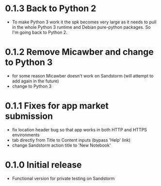 # 0.1.3 Back to Python 2

- To make Python 3 work it the spk becomes very large as it needs to pull in the whole Python 3 runtime and Debian pure-python packages. So I'm going back to Python 2.

# 0.1.2 Remove Micawber and change to Python 3

- for some reason Micawber doesn't work on Sandstorm (will attempt to add again in the future)
- change to Python 3

# 0.1.1 Fixes for app market submission

- fix location header bug so that app works in both HTTP and HTTPS environments
- tab directly from Title to Content inputs (bypass 'Help' link)
- change Sandstorm action title to 'New Notebook'

# 0.1.0 Initial release

- Functional version for private testing on Sandstorm
